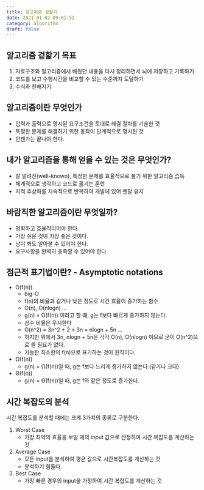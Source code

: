 ```yaml
---
title: 알고리즘 겉핥기
date: 2021-01-02 09:01:52
category: algorithm
draft: false
---
```


## 알고리즘 겉핥기 목표
1. 자료구조와 알고리즘에서 배웠던 내용을 다시 정리하면서 뇌에 저장하고 기록하기
2. 코드를 보고 수행시간을 비교할 수 있는 수준까지 도달하기
3. 수식과 친해지기

## 알고리즘이란 무엇인가
- 입력과 출력으로 명시된 요구조건을 토대로 해결 절차를 기술한 것
- 특정한 문제를 해결하기 위한 동작이 단계적으로 명시된 것
- 언젠가는 끝나야 한다.

## 내가 알고리즘을 통해 얻을 수 있는 것은 무엇인가?
- 잘 알려진(well-known), 특정한 문제를 효율적으로 풀기 위한 알고리즘 습득
- 체계적으로 생각하고 코드로 옮기는 훈련
- 지적 추상화를 지속적으로 반복하여 개발에 있어 멘탈 유지

## 바람직한 알고리즘이란 무엇일까?
- 명확하고 효율적이어야 한다.
- 가장 쉬운 것이 가장 좋은 것이다.
- 남이 봐도 알아볼 수 있어야 한다.
- 요구사항을 완벽히 충족할 수 있어야 한다.

## 점근적 표기법이란? - Asymptotic notations
- O(f(n))
  - big-O
  - f(n)의 비율과 같거나 낮은 정도로 시간 효율이 증가하는 함수
  - O(n), O(nlogn) ...
  - g(n) = O(f(n)) 이라고 할 떄, g는 f보다 빠르게 증가하지 않는다.
  - 상수 비율은 무시한다
  - O(n^2) = 3n^2 + 2 = 3n = nlogn + 5n ...
  - 하지만 위에서 3n, nlogn + 5n은 각각 O(n), O(nlogn) 이므로 굳이 O(n^2)으로 쓸 필요가 없다.
  - 가능한 최소한의 f(n)으로 표기하는 것이 원칙이다.
- Ω(f(n))
  - g(n) = Ω(f(n))일 때, g는 f보다 느리게 증가하지 않는다.(같거나 크다)
- Θ(f(n))
  - g(n) = Θ(f(n))일 때, g는 f와 같은 정도로 증가한다.

## 시간 복잡도의 분석
시간 복잡도를 분석할 때에는 크게 3가지의 종류로 구분한다.
1. Worst Case
    - 가장 최악의 효율을 보일 때의 input 값으로 산정하여 시간 복잡도를 계산하는 것 
2. Average Case
    - 모든 input을 분석하여 평균 값으로 시간복잡도를 계산하는 것
    - 분석하기 힘들다.
3. Best Case
    - 가장 빠른 경우의 input을 가정하여 시간 복잡도를 계산하는 것
